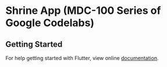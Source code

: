 # Shrine App (MDC-100 Series of Google Codelabs)

## Getting Started

For help getting started with Flutter, view online
[documentation](https://flutter.io/).
